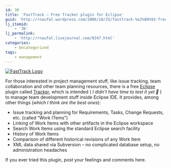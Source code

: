 ```yaml
---
id: 30
title: 'FastTrack – Free Tracker plugin for Eclipse'
guid: 'http://rnaufal.wordpress.com/2006/10/25/fasttrack-%e2%80%93-free-tracker-plugin-for-eclipse/'
lj_itemid:
    - '36'
lj_permalink:
    - 'http://rnaufal.livejournal.com/9247.html'
categories:
    - Uncategorized
tags:
    - management
---
```


[![FastTrack Logo](http://www.polarion.com/img/logos/ft_linkto_1.png)](http://www.polarion.com/fasttrack/index.php)

For those interested in project management stuff, like issue tracking, team collaboration and other team planning resources, there is a free [Eclipse](http://www.eclipse.org/) plugin called [Tracker](http://www.polarion.com/fasttrack/index.php), which is intended ( *I didn’t have time to test it yet 🙂* ) to manage team development stuff inside Eclipse IDE. It provides, among other things (*which I think are the best ones*):

- Issue tracking and planning for Requirements, Tasks, Change Requests, etc. (called “Work ITems”)
- Linking of Work Items with other artifacts in the Eclipse workspace
- Search Work Items using the standard Eclipse search facility
- History of Work Items
- Comparison of different historical revisions of any Work Item
- XML data shared via Subversion – no complicated database setup, no administration headaches

If you ever tried this plugin, post your feelings and comments here.